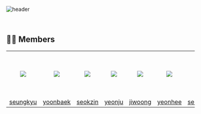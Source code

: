 ![header](https://capsule-render.vercel.app/api?type=soft&color=auto&height=300&section=header&text=CS-Itzy&desc=Computer%Science%20Study%20Group!&fontSize=90&descAlignY=70&&animation=twinkling)

<br />

## 👨‍💻 Members

<table>
  <tr height="125px">
    <td align="center" width="120px">
      <a href="https://github.com/ed-kyu"><img src="https://avatars.githubusercontent.com/u/76573337?v=4"/></a>
    </td>
    <td align="center" width="120px">
      <a href="https://github.com/YoonBaek/"><img src="https://avatars.githubusercontent.com/u/69225659?v=4"/></a>
    </td>
    <td align="center" width="120px">
      <a href="https://github.com/seokzin/"><img src="https://avatars.githubusercontent.com/u/43740455?v=4"/></a>
    </td>
    <td align="center" width="120px">
      <a href="https://github.com/Julia-we-s2"><img src="https://avatars.githubusercontent.com/u/77710182?v=4"/></a>
    </td>
    <td align="center" width="120px">
      <a href="https://github.com/j2woong1"><img src="https://avatars.githubusercontent.com/u/25497798?v=4"/></a>
    </td>
    <td align="center" width="120px">
      <a href="https://github.com/devpla/"><img src="https://avatars.githubusercontent.com/u/87457066?v=4"/></a>
    </td>
    <td align="center" width="120px">
      <a href="https://github.com/chaselover/"><img src="https://avatars.githubusercontent.com/u/79824434?v=4"/></a>
    </td>
  </tr>
  <tr height="">
    <td align="center" width="120px">
      <a href="https://github.com/ed-kyu">seungkyu</a>
    </td>
    <td align="center" width="120px">
      <a href="https://github.com/YoonBaek/">yoonbaek</a>
    </td>
    <td align="center" width="120px">
      <a href="https://github.com/seokzin/">seokzin</a>
    </td>
    <td align="center" width="120px">
      <a href="https://github.com/Julia-we-s2">yeonju</a>
    </td>
    <td align="center" width="120px">
      <a href="https://github.com/j2woong1">jiwoong</a>
    </td>
    <td align="center" width="120px">
      <a href="https://github.com/devpla/">yeonhee</a>
    </td>
    <td align="center" width="120px">
      <a href="https://github.com/chaselover/">seungjoo</a>
    </td>
  </tr>
</table>

